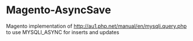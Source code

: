 Magento-AsyncSave
=================

Magento implementation of http://au1.php.net/manual/en/mysqli.query.php to use MYSQLI_ASYNC for inserts and updates
